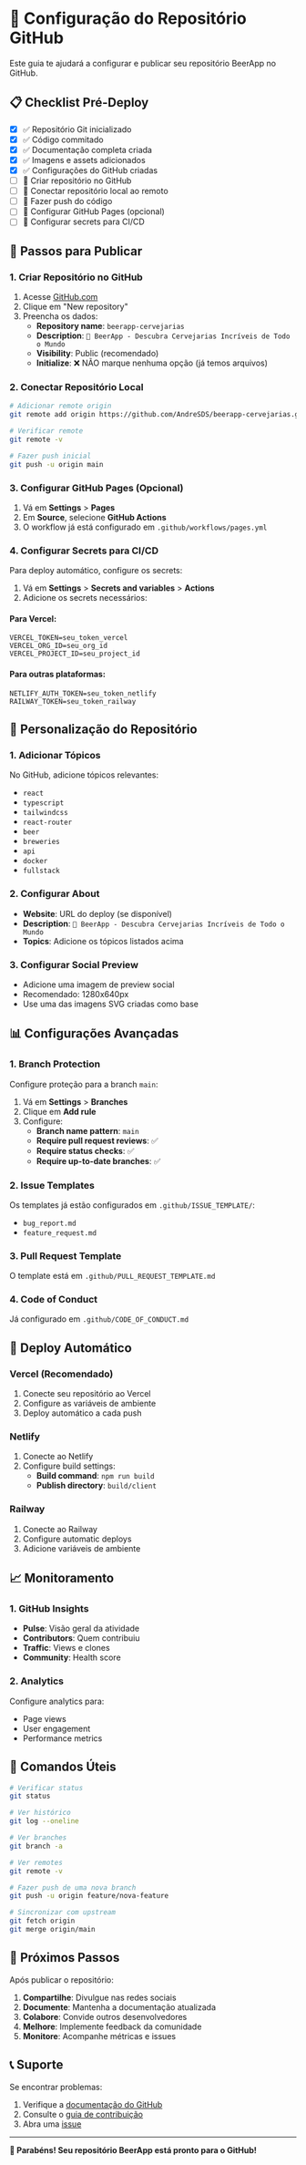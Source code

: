 # 🚀 Configuração do Repositório GitHub

Este guia te ajudará a configurar e publicar seu repositório BeerApp no GitHub.

## 📋 Checklist Pré-Deploy

- [x] ✅ Repositório Git inicializado
- [x] ✅ Código commitado
- [x] ✅ Documentação completa criada
- [x] ✅ Imagens e assets adicionados
- [x] ✅ Configurações do GitHub criadas
- [ ] 🔄 Criar repositório no GitHub
- [ ] 🔄 Conectar repositório local ao remoto
- [ ] 🔄 Fazer push do código
- [ ] 🔄 Configurar GitHub Pages (opcional)
- [ ] 🔄 Configurar secrets para CI/CD

## 🎯 Passos para Publicar

### 1. Criar Repositório no GitHub

1. Acesse [GitHub.com](https://github.com)
2. Clique em "New repository"
3. Preencha os dados:
   - **Repository name**: `beerapp-cervejarias`
   - **Description**: `🍺 BeerApp - Descubra Cervejarias Incríveis de Todo o Mundo`
   - **Visibility**: Public (recomendado)
   - **Initialize**: ❌ NÃO marque nenhuma opção (já temos arquivos)

### 2. Conectar Repositório Local

```bash
# Adicionar remote origin
git remote add origin https://github.com/AndreSDS/beerapp-cervejarias.git

# Verificar remote
git remote -v

# Fazer push inicial
git push -u origin main
```

### 3. Configurar GitHub Pages (Opcional)

1. Vá em **Settings** > **Pages**
2. Em **Source**, selecione **GitHub Actions**
3. O workflow já está configurado em `.github/workflows/pages.yml`

### 4. Configurar Secrets para CI/CD

Para deploy automático, configure os secrets:

1. Vá em **Settings** > **Secrets and variables** > **Actions**
2. Adicione os secrets necessários:

#### Para Vercel:
```
VERCEL_TOKEN=seu_token_vercel
VERCEL_ORG_ID=seu_org_id
VERCEL_PROJECT_ID=seu_project_id
```

#### Para outras plataformas:
```
NETLIFY_AUTH_TOKEN=seu_token_netlify
RAILWAY_TOKEN=seu_token_railway
```

## 🎨 Personalização do Repositório

### 1. Adicionar Tópicos

No GitHub, adicione tópicos relevantes:
- `react`
- `typescript`
- `tailwindcss`
- `react-router`
- `beer`
- `breweries`
- `api`
- `docker`
- `fullstack`

### 2. Configurar About

- **Website**: URL do deploy (se disponível)
- **Description**: `🍺 BeerApp - Descubra Cervejarias Incríveis de Todo o Mundo`
- **Topics**: Adicione os tópicos listados acima

### 3. Configurar Social Preview

- Adicione uma imagem de preview social
- Recomendado: 1280x640px
- Use uma das imagens SVG criadas como base

## 📊 Configurações Avançadas

### 1. Branch Protection

Configure proteção para a branch `main`:

1. Vá em **Settings** > **Branches**
2. Clique em **Add rule**
3. Configure:
   - **Branch name pattern**: `main`
   - **Require pull request reviews**: ✅
   - **Require status checks**: ✅
   - **Require up-to-date branches**: ✅

### 2. Issue Templates

Os templates já estão configurados em `.github/ISSUE_TEMPLATE/`:
- `bug_report.md`
- `feature_request.md`

### 3. Pull Request Template

O template está em `.github/PULL_REQUEST_TEMPLATE.md`

### 4. Code of Conduct

Já configurado em `.github/CODE_OF_CONDUCT.md`

## 🚀 Deploy Automático

### Vercel (Recomendado)

1. Conecte seu repositório ao Vercel
2. Configure as variáveis de ambiente
3. Deploy automático a cada push

### Netlify

1. Conecte ao Netlify
2. Configure build settings:
   - **Build command**: `npm run build`
   - **Publish directory**: `build/client`

### Railway

1. Conecte ao Railway
2. Configure automatic deploys
3. Adicione variáveis de ambiente

## 📈 Monitoramento

### 1. GitHub Insights

- **Pulse**: Visão geral da atividade
- **Contributors**: Quem contribuiu
- **Traffic**: Views e clones
- **Community**: Health score

### 2. Analytics

Configure analytics para:
- Page views
- User engagement
- Performance metrics

## 🔧 Comandos Úteis

```bash
# Verificar status
git status

# Ver histórico
git log --oneline

# Ver branches
git branch -a

# Ver remotes
git remote -v

# Fazer push de uma nova branch
git push -u origin feature/nova-feature

# Sincronizar com upstream
git fetch origin
git merge origin/main
```

## 🎉 Próximos Passos

Após publicar o repositório:

1. **Compartilhe**: Divulgue nas redes sociais
2. **Documente**: Mantenha a documentação atualizada
3. **Colabore**: Convide outros desenvolvedores
4. **Melhore**: Implemente feedback da comunidade
5. **Monitore**: Acompanhe métricas e issues

## 📞 Suporte

Se encontrar problemas:

1. Verifique a [documentação do GitHub](https://docs.github.com)
2. Consulte o [guia de contribuição](CONTRIBUTING.md)
3. Abra uma [issue](https://github.com/AndreSDS/beerapp-cervejarias/issues)

---

**🎊 Parabéns! Seu repositório BeerApp está pronto para o GitHub!**
